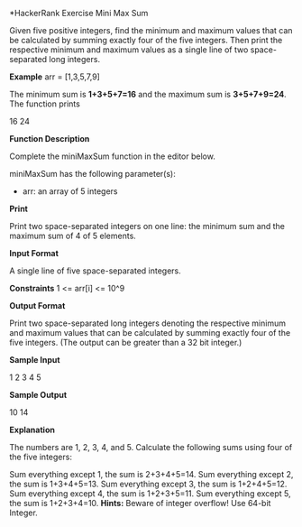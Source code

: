 *HackerRank Exercise Mini Max Sum

Given five positive integers, find the minimum and maximum values that can be calculated by summing exactly four of the five integers. Then print the respective minimum and maximum values as a single line of two space-separated long integers.

**Example**
arr = [1,3,5,7,9]

The minimum sum is **1+3+5+7=16** and the maximum sum is **3+5+7+9=24**. The function prints

16 24

**Function Description**

Complete the miniMaxSum function in the editor below.

miniMaxSum has the following parameter(s):

- arr: an array of 5 integers

**Print**

Print two space-separated integers on one line: the minimum sum and the maximum sum of 4 of 5 elements.

**Input Format**

A single line of five space-separated integers.

**Constraints**
1 <= arr[i] <= 10^9

**Output Format**

Print two space-separated long integers denoting the respective minimum and maximum values that can be calculated by summing exactly four of the five integers. (The output can be greater than a 32 bit integer.)

**Sample Input**

1 2 3 4 5

**Sample Output**

10 14

**Explanation**

The numbers are 1, 2, 3, 4, and 5. Calculate the following sums using four of the five integers:

Sum everything except 1, the sum is 2+3+4+5=14.
Sum everything except 2, the sum is 1+3+4+5=13.
Sum everything except 3, the sum is 1+2+4+5=12.
Sum everything except 4, the sum is 1+2+3+5=11.
Sum everything except 5, the sum is 1+2+3+4=10.
**Hints:** Beware of integer overflow! Use 64-bit Integer.
